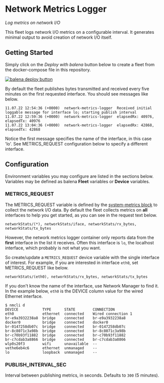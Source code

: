 # Network Metrics Logger

*Log metrics on network I/O*

This fleet logs network I/O metrics on a configurable interval. It generates minimal output to avoid creation of network I/O itself.

## Getting Started

Simply click on the *Deploy with balena* button below to create a fleet from the docker-compose file in this repository.

[![balena deploy button](https://www.balena.io/deploy.svg)](https://dashboard.balena-cloud.com/deploy?repoUrl=https://github.com/balena-io-examples/network-metrics-logger)

By default the fleet publishes bytes transmitted and received every five minutes on the first requested interface. You should see messages like below.

```
11.07.22 12:54:36 (+0000)  network-metrics-logger  Received initial loggable message for interface lo; starting publish interval
11.07.22 12:59:36 (+0000)  network-metrics-logger  elapsedRx: 40976, elapsedTx: 40976
11.07.22 13:04:36 (+0000)  network-metrics-logger  elapsedRx: 42868, elapsedTx: 42868
```
Notice the first message specifies the name of the interface, in this case 'lo'. See METRICS_REQUEST configuration below to specify a different interface.

## Configuration
Environment variables you may configure are listed in the sections below. Variables may be defined as balena **Fleet** variables or **Device** variables.

### METRICS_REQUEST

The METRICS_REQUEST variable is defined by the [system-metrics block](https://github.com/balena-io-examples/system-metrics) to collect the network I/O data. By default the fleet collects metrics on **all** interfaces to help you get started, as you can see in the request text below.

```
networkStats/(*), networkStats/iface, networkStats/rx_bytes, networkStats/tx_bytes
```

However, the network metrics logger container only reports data from the **first** interface in the list it receives. Often this interface is `lo`, the localhost interface, which probably is not what you want.

So create/update a `METRICS_REQUEST` device variable with the single interface of interest. For example, if you are interested in interface `eth0`, set METRICS_REQUEST like below.

```
networkStats/(eth0), networkStats/rx_bytes, networkStats/tx_bytes
```

If you don't know the name of the interface, use Network Manager to find it. In the example below, `eth0` is the DEVICE column value for the wired Ethernet interface.

```
$ nmcli d
DEVICE           TYPE      STATE        CONNECTION
eth0             ethernet  connected    Wired connection 1
br-e9a3932238a8  bridge    connected    br-e9a3932238a8
docker0          bridge    connected    docker0
br-0147258db07c  bridge    connected    br-0147258db07c
br-8c8071c3a98b  bridge    connected    br-8c8071c3a98b
br-c70b93f11882  bridge    connected    br-c70b93f11882
br-c7cdab3a8866  bridge    connected    br-c7cdab3a8866
wlp0s20f3        wifi      unavailable  --
vethe6eb4c6      ethernet  unmanaged    --
lo               loopback  unmanaged    --
```

### PUBLISH_INTERVAL_SEC

Interval between publishing metrics, in seconds. Defaults to `300` (5 minutes).
